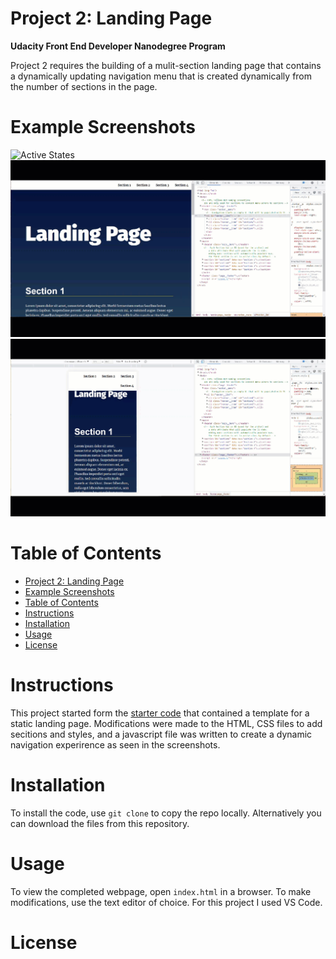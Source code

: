 # Project 2: Landing Page
__Udacity Front End Developer Nanodegree Program__

Project 2 requires the building of a mulit-section landing page that contains a dynamically updating navigation menu that is created dynamically from the number of sections in the page.

# Example Screenshots
![Active States](images/active_state.gif)
![Scrolling](images/scrolling_nav.gif)
![Mobile View](images/mobile.gif)

# Table of Contents
- [Project 2: Landing Page](#project-2-landing-page)
- [Example Screenshots](#example-screenshots)
- [Table of Contents](#table-of-contents)
- [Instructions](#instructions)
- [Installation](#installation)
- [Usage](#usage)
- [License](#license)

# Instructions
This project started form the [starter code](https://github.com/udacity/fend/tree/refresh-2019/projects/landing-page) that contained a template for a static landing page.  Modifications were made to the HTML, CSS files to add secitions and styles, and a javascript file was written to create a dynamic navigation experirence as seen in the screenshots.

# Installation
To install the code, use `git clone` to copy the repo locally.  Alternatively you can download the files from this repository.

# Usage
To view the completed webpage, open `index.html` in a browser.  To make modifications, use the text editor of choice.  For this project I used VS Code.

# License
